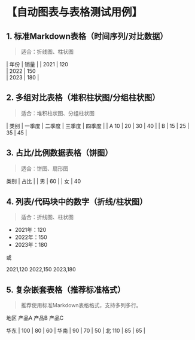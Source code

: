 # 【自动图表与表格测试用例】

## 1. 标准Markdown表格（时间序列/对比数据）
> 适合：折线图、柱状图

| 年份 | 销量 |
| 2021 | 120  
| 2022 | 150  
| 2023 | 180  |

## 2. 多组对比表格（堆积柱状图/分组柱状图）
> 适合：堆积柱状图、分组柱状图

| 类别 | 一季度 | 二季度 | 三季度 | 四季度 |
| A     10     | 20     | 30     | 40     |
| B    | 15     | 25     | 35     | 45     |

## 3. 占比/比例数据表格（饼图）
> 适合：饼图、扇形图

 类别 | 占比 |
| 男   | 60   |
| 女   | 40   

## 4. 列表/代码块中的数字（折线/柱状图）
> 适合：折线图、柱状图

- 2021年：120
- 2022年：150
- 2023年：180

或

2021,120
2022,150
2023,180

## 5. 复杂嵌套表格（推荐标准格式）
> 推荐使用标准Markdown表格格式，支持多列多行。

 地区  产品A 产品B  产品C

 华东 | 100   | 80    | 60    |
华南 | 90    | 70    | 50    |
北 110   | 85    | 65    |
